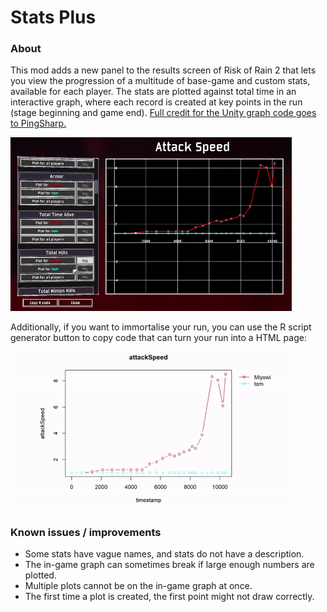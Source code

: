 Stats Plus
==========

### About
This mod adds a new panel to the results screen of Risk of Rain 2 that lets you view the progression of a multitude of base-game and custom stats, available for each player. The stats are plotted against total time in an interactive graph, where each record is created at key points in the run (stage beginning and game end).
[Full credit for the Unity graph code goes to PingSharp.](https://github.com/PingSharpCode/Graph)

<img src="https://github.com/mwoiii/stats-plus/blob/main/mdassets/gamegraph.gif?raw=true" width="450px" title="StatsPlus panel">

Additionally, if you want to immortalise your run, you can use the R script generator button to copy code that can turn your run into a HTML page:

<img src="https://github.com/mwoiii/stats-plus/blob/main/mdassets/statspage.gif?raw=true" width="450px" title="StatsPlus HTML page">

### Known issues / improvements
- Some stats have vague names, and stats do not have a description.
- The in-game graph can sometimes break if large enough numbers are plotted.
- Multiple plots cannot be on the in-game graph at once.
- The first time a plot is created, the first point might not draw correctly.